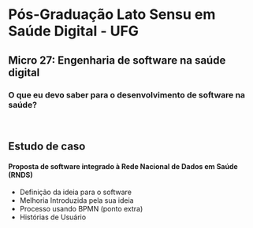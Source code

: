 # Pós-Graduação Lato Sensu em Saúde Digital - UFG
## Micro 27: Engenharia de software na saúde digital
### O que eu devo saber para o desenvolvimento de software na saúde?
<br>

## Estudo de caso
#### Proposta de software integrado à Rede Nacional de Dados em Saúde (RNDS)
<ul>
  <li>Definição da ideia para o software</li>
  <li>Melhoria Introduzida pela sua ideia</li>
  <li>Processo usando BPMN (ponto extra)</li>
  <li>Histórias de Usuário</li>
</li>
